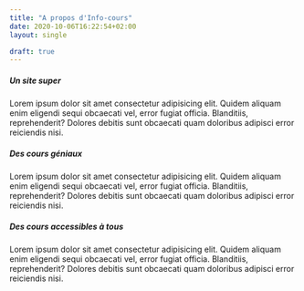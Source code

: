 ```yaml
---
title: "A propos d'Info-cours"
date: 2020-10-06T16:22:54+02:00
layout: single

draft: true
---
```


##### Un site super

Lorem ipsum dolor sit amet consectetur adipisicing elit. Quidem aliquam enim eligendi sequi obcaecati vel, error fugiat officia. Blanditiis, reprehenderit? Dolores debitis sunt obcaecati quam doloribus adipisci error reiciendis nisi.

##### Des cours géniaux

Lorem ipsum dolor sit amet consectetur adipisicing elit. Quidem aliquam enim eligendi sequi obcaecati vel, error fugiat officia. Blanditiis, reprehenderit? Dolores debitis sunt obcaecati quam doloribus adipisci error reiciendis nisi.

##### Des cours accessibles à tous

Lorem ipsum dolor sit amet consectetur adipisicing elit. Quidem aliquam enim eligendi sequi obcaecati vel, error fugiat officia. Blanditiis, reprehenderit? Dolores debitis sunt obcaecati quam doloribus adipisci error reiciendis nisi.
